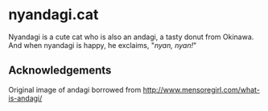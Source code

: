 # nyandagi.cat
Nyandagi is a cute cat who is also an andagi, a tasty donut from Okinawa. And
when nyandagi is happy, he exclaims, "*nyan, nyan!*"

## Acknowledgements
Original image of andagi borrowed from http://www.mensoregirl.com/what-is-andagi/
